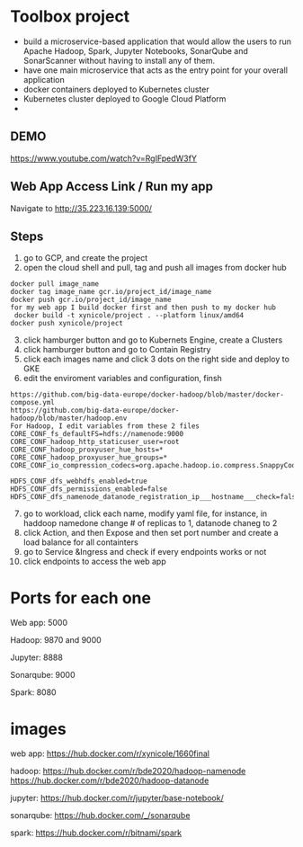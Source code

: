 # Toolbox project
* build a microservice-based application that would allow the  users to run Apache Hadoop, Spark, Jupyter Notebooks, SonarQube and  SonarScanner without having to install any of them.  
* have one main microservice that acts as the entry point for your overall application
* docker containers deployed to Kubernetes cluster
* Kubernetes cluster deployed to Google Cloud Platform
* 
## DEMO
https://www.youtube.com/watch?v=RgIFpedW3fY

## Web App Access Link / Run my app
 Navigate to  http://35.223.16.139:5000/

## Steps
1. go to GCP, and create the project
2. open the cloud shell and pull, tag and push all images from docker hub  
```
docker pull image_name
docker tag image_name gcr.io/project_id/image_name 
docker push gcr.io/project_id/image_name 
for my web app I build docker first and then push to my docker hub
 docker build -t xynicole/project . --platform linux/amd64
docker push xynicole/project

```
3. click hamburger button and go to Kubernets Engine, create a Clusters
4. click hamburger button and go to Contain Registry
5. click each images name and click 3 dots on the right side and deploy to GKE
6. edit the enviroment variables and configuration, finsh 
```
https://github.com/big-data-europe/docker-hadoop/blob/master/docker-compose.yml
https://github.com/big-data-europe/docker-hadoop/blob/master/hadoop.env
For Hadoop, I edit variables from these 2 files
CORE_CONF_fs_defaultFS=hdfs://namenode:9000
CORE_CONF_hadoop_http_staticuser_user=root
CORE_CONF_hadoop_proxyuser_hue_hosts=*
CORE_CONF_hadoop_proxyuser_hue_groups=*
CORE_CONF_io_compression_codecs=org.apache.hadoop.io.compress.SnappyCodec

HDFS_CONF_dfs_webhdfs_enabled=true
HDFS_CONF_dfs_permissions_enabled=false
HDFS_CONF_dfs_namenode_datanode_registration_ip___hostname___check=false
```
7. go to workload, click each name, modify yaml file, for instance, in haddoop namedone change # of replicas to 1, datanode chaneg to 2
8. click Action, and then Expose and then set port number and create a load balance for all containters
9. go to  Service &Ingress and check if every endpoints works or not
10. click endpoints to access the web app

# Ports for each one
Web app: 5000 

Hadoop: 9870 and 9000

Jupyter: 8888

Sonarqube: 9000

Spark: 8080


# images
web app: 
https://hub.docker.com/r/xynicole/1660final

hadoop:
https://hub.docker.com/r/bde2020/hadoop-namenode
https://hub.docker.com/r/bde2020/hadoop-datanode

jupyter: 
https://hub.docker.com/r/jupyter/base-notebook/


sonarqube: 
https://hub.docker.com/_/sonarqube


spark:
https://hub.docker.com/r/bitnami/spark









